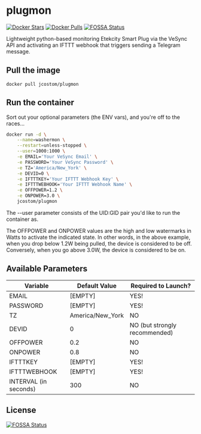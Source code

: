 # plugmon

[![Docker Stars](https://img.shields.io/docker/stars/jcostom/plugmon.svg)](https://hub.docker.com/r/jcostom/plugmon/)
[![Docker Pulls](https://img.shields.io/docker/pulls/jcostom/plugmon.svg)](https://hub.docker.com/r/jcostom/plugmon/)
[![FOSSA Status](https://app.fossa.com/api/projects/git%2Bgithub.com%2Fjcostom%2Fplugmon.svg?type=shield)](https://app.fossa.com/projects/git%2Bgithub.com%2Fjcostom%2Fplugmon?ref=badge_shield)

Lightweight python-based monitoring Etekcity Smart Plug via the VeSync API and activating an IFTTT webhook that triggers sending a Telegram message.

## Pull the image

`docker pull jcostom/plugmon`

## Run the container

Sort out your optional parameters (the ENV vars), and you're off to the races...

```bash
docker run -d \
    --name=washermon \
    --restart=unless-stopped \
    --user=1000:1000 \
    -e EMAIL='Your VeSync Email' \
    -e PASSWORD='Your VeSync Password' \
    -e TZ='America/New_York' \
    -e DEVID=0 \
    -e IFTTTKEY='Your IFTTT Webhook Key' \
    -e IFTTTWEBHOOK='Your IFTTT Webhook Name' \
    -e OFFPOWER=1.2 \
    -e ONPOWER=3.0 \
    jcostom/plugmon
```

The --user parameter consists of the UID:GID pair you'd like to run the container as.

The OFFPOWER and ONPOWER values are the high and low watermarks in Watts to activate the indicated state. In other words, in the above example, when you drop below 1.2W being pulled, the device is considered to be off. Conversely, when you go above 3.0W, the device is considered to be on.

## Available Parameters

| Variable | Default Value | Required to Launch? |
|---|---|---|
| EMAIL | [EMPTY] | YES! |
| PASSWORD | [EMPTY] | YES! |
| TZ | America/New_York | NO |
| DEVID | 0 | NO (but strongly recommended) |
| OFFPOWER | 0.2 | NO |
| ONPOWER | 0.8 | NO |
| IFTTTKEY | [EMPTY] | YES! |
| IFTTTWEBHOOK | [EMPTY] | YES! |
| INTERVAL (in seconds) | 300 | NO |

## License

[![FOSSA Status](https://app.fossa.com/api/projects/git%2Bgithub.com%2Fjcostom%2Fplugmon.svg?type=large)](https://app.fossa.com/projects/git%2Bgithub.com%2Fjcostom%2Fplugmon?ref=badge_large)
